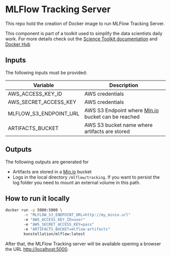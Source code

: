 # MLFlow Tracking Server

This repo hold the creation of Docker image to run MLFlow Tracking Server.

This component is part of a toolkit used to simplify the data scientists daily work.
For more details check out the [Science Toolkit documentation][1] and [Docker Hub][2]

## Inputs

The following inputs must be provided:

| **Variable**         | **Description**                 |
|----------------------|---------------------------------|
| AWS_ACCESS_KEY_ID  | AWS credentials  |
| AWS_SECRET_ACCESS_KEY  | AWS credentials  |
| MLFLOW_S3_ENDPOINT_URL | AWS S3 Endpoint where [Min.io][3] bucket can be reached |
| ARTIFACTS_BUCKET  | AWS S3 bucket name where artifacts are stored  |



## Outputs

The following outputs are generated for

- Artifacts are stored in a [Min.io][3] bucket
- Logs in the local directory `/mlflow/tracking`. If you want to persist the log folder you need to mount an external volume in this path.

## How to run it locally

```bash
docker run -p 5000:5000 \
        -e "MLFLOW_S3_ENDPOINT_URL=http://my_minio.url" 
        -e "AWS_ACCESS_KEY_ID=user" 
        -e "AWS_SECRET_ACCESS_KEY=pass" 
        -e "ARTIFACTS_BUCKET=mlflow-artifacts" 
        konstellation/mlflow:latest
```

After that, the MLFlow Tracking server will be available opening a browser the URL [http://localhost:5000][4].

[1]: (https://konstellation-io.github.io/science-toolkit/)
[2]: (https://hub.docker.com/r/konstellation/mlflow)
[3]: (https://min.io/)
[4]: (http://localhost:5000)